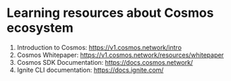 # Learning resources about Cosmos ecosystem

1. Introduction to Cosmos: <https://v1.cosmos.network/intro>
2. Cosmos Whitepaper: <https://v1.cosmos.network/resources/whitepaper>
3. Cosmos SDK Documentation: <https://docs.cosmos.network/>
4. Ignite CLI documentation: <https://docs.ignite.com/>
